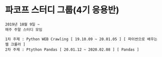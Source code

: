 # 파코프 스터디 그룹(4기 응용반)
```
2019년 10월 9일 ~
매주 주말 스터디 모임
```
```
1차 주제 : Python WEB Crawling [ 19.10.09 ~ 20.01.05 ] [ 파이썬으로 배우는 웹 크롤러 ]
2차 주제 : Ptython Pandas [ 20.01.12 ~ 2020.02.08 ] [ Pandas ]
```
